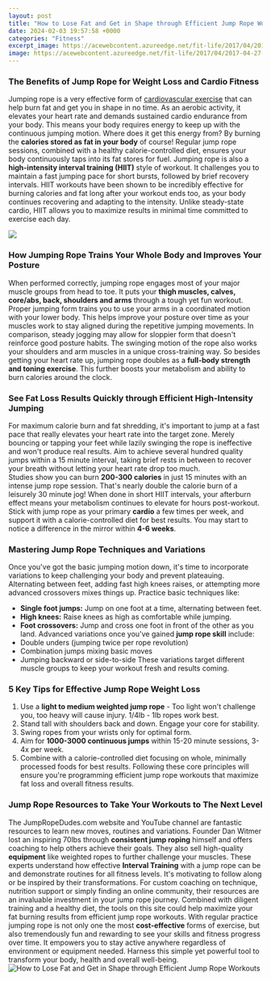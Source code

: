 ```yaml
---
layout: post
title: "How to Lose Fat and Get in Shape through Efficient Jump Rope Workouts"
date: 2024-02-03 19:57:58 +0000
categories: "Fitness"
excerpt_image: https://acewebcontent.azureedge.net/fit-life/2017/04/2017-04-27-jump-rope-workout-workout.png
image: https://acewebcontent.azureedge.net/fit-life/2017/04/2017-04-27-jump-rope-workout-workout.png
---
```


### The Benefits of Jump Rope for Weight Loss and Cardio Fitness
Jumping rope is a very effective form of [cardiovascular exercise](https://fistore.mysenprints.com/collection/abdallah) that can help burn fat and get you in shape in no time. As an aerobic activity, it elevates your heart rate and demands sustained cardio endurance from your body. This means your body requires energy to keep up with the continuous jumping motion. Where does it get this energy from? By burning the **calories stored as fat in your body** of course! Regular jump rope sessions, combined with a healthy calorie-controlled diet, ensures your body continuously taps into its fat stores for fuel. 
Jumping rope is also a **high-intensity interval training (HIIT)** style of workout. It challenges you to maintain a fast jumping pace for short bursts, followed by brief recovery intervals. HIIT workouts have been shown to be incredibly effective for burning calories and fat long after your workout ends too, as your body continues recovering and adapting to the intensity. Unlike steady-state cardio, HIIT allows you to maximize results in minimal time committed to exercise each day.

![](https://www.besthealthmag.ca/wp-content/uploads/2020/01/5-ways-with-jump-rope.jpg)
### How Jumping Rope Trains Your Whole Body and Improves Your Posture
When performed correctly, jumping rope engages most of your major muscle groups from head to toe. It puts your **thigh muscles, calves, core/abs, back, shoulders and arms** through a tough yet fun workout. Proper jumping form trains you to use your arms in a coordinated motion with your lower body. This helps improve your posture over time as your muscles work to stay aligned during the repetitive jumping movements. 
In comparison, steady jogging may allow for sloppier form that doesn't reinforce good posture habits. The swinging motion of the rope also works your shoulders and arm muscles in a unique cross-training way. So besides getting your heart rate up, jumping rope doubles as a **full-body strength and toning exercise**. This further boosts your metabolism and ability to burn calories around the clock.
### See Fat Loss Results Quickly through Efficient High-Intensity Jumping
For maximum calorie burn and fat shredding, it's important to jump at a fast pace that really elevates your heart rate into the target zone. Merely bouncing or tapping your feet while lazily swinging the rope is ineffective and won't produce real results. Aim to achieve several hundred quality jumps within a 15 minute interval, taking brief rests in between to recover your breath without letting your heart rate drop too much.  
Studies show you can burn **200-300 calories** in just 15 minutes with an intense jump rope session. That's nearly double the calorie burn of a leisurely 30 minute jog! When done in short HIIT intervals, your afterburn effect means your metabolism continues to elevate for hours post-workout. Stick with jump rope as your primary **cardio** a few times per week, and support it with a calorie-controlled diet for best results. You may start to notice a difference in the mirror within **4-6 weeks**.
### Mastering Jump Rope Techniques and Variations 
Once you've got the basic jumping motion down, it's time to incorporate variations to keep challenging your body and prevent plateauing. Alternating between feet, adding fast high knees raises, or attempting more advanced crossovers mixes things up. Practice basic techniques like:
- **Single foot jumps:** Jump on one foot at a time, alternating between feet.
- **High knees:** Raise knees as high as comfortable while jumping.
- **Foot crossovers:** Jump and cross one foot in front of the other as you land. 
Advanced variations once you've gained **jump rope skill** include: 
- Double unders (jumping twice per rope revolution)
- Combination jumps mixing basic moves
- Jumping backward or side-to-side 
These variations target different muscle groups to keep your workout fresh and results coming.
### 5 Key Tips for Effective Jump Rope Weight Loss
1. Use a **light to medium weighted jump rope** - Too light won't challenge you, too heavy will cause injury. 1/4lb - 1lb ropes work best.
2. Stand tall with shoulders back and down. Engage your core for stability. 
3. Swing ropes from your wrists only for optimal form. 
4. Aim for ****1000-3000 continuous jumps**** within 15-20 minute sessions, 3-4x per week. 
5. Combine with a calorie-controlled diet focusing on whole, minimally processed foods for best results.
Following these core principles will ensure you're programming efficient jump rope workouts that maximize fat loss and overall fitness results.
### Jump Rope Resources to Take Your Workouts to The Next Level
The JumpRopeDudes.com website and YouTube channel are fantastic resources to learn new moves, routines and variations. Founder Dan Witmer lost an inspiring 70lbs through **consistent jump roping** himself and offers coaching to help others achieve their goals.
They also sell high-quality **equipment** like weighted ropes to further challenge your muscles. These experts understand how effective **Interval Training** with a jump rope can be and demonstrate routines for all fitness levels. It's motivating to follow along or be inspired by their transformations. 
For custom coaching on technique, nutrition support or simply finding an online community, their resources are an invaluable investment in your jump rope journey. Combined with diligent training and a healthy diet, the tools on this site could help maximize your fat burning results from efficient jump rope workouts.
With regular practice jumping rope is not only one the most **cost-effective** forms of exercise, but also tremendously fun and rewarding to see your skills and fitness progress over time. It empowers you to stay active anywhere regardless of environment or equipment needed. Harness this simple yet powerful tool to transform your body, health and overall well-being.
![How to Lose Fat and Get in Shape through Efficient Jump Rope Workouts](https://acewebcontent.azureedge.net/fit-life/2017/04/2017-04-27-jump-rope-workout-workout.png)
